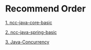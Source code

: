 # Recommend Order

[1. ncc-java-core-basic](Java-Core)

[2. ncc-java-spring-basic](ncc-java-spring-basic)

[3. Java-Concurrency](Java-Concurrency)
